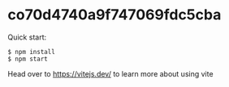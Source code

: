 # co70d4740a9f747069fdc5cba

Quick start:

```
$ npm install
$ npm start
````

Head over to https://vitejs.dev/ to learn more about using vite

